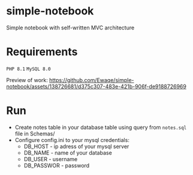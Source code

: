 # simple-notebook
Simple notebook with self-written MVC architecture
# Requirements
`PHP 8.1` `MySQL 8.0`

Preview of work:
https://github.com/Ewaqe/simple-notebook/assets/138726681/d375c307-483e-421b-906f-de9188726969

# Run
- Create notes table in your database table using query from `notes.sql` file in Schemas/
- Configure config.ini to your mysql credentials:
  - DB_HOST - ip adress of your mysql server
  - DB_NAME - name of your database
  - DB_USER - username
  - DB_PASSWOR - password
